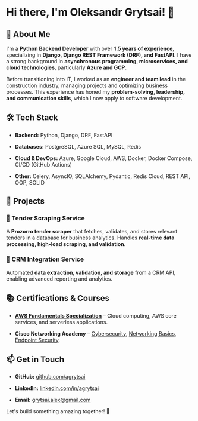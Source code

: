 
# Hi there, I'm Oleksandr Grytsai! 👋

## 🚀 About Me

I'm a **Python Backend Developer** with over **1.5 years of experience**, specializing in **Django, Django REST Framework (DRF), and FastAPI**. I have a strong background in **asynchronous programming, microservices, and cloud technologies**, particularly **Azure and GCP**.

Before transitioning into IT, I worked as an **engineer and team lead** in the construction industry, managing projects and optimizing business processes. This experience has honed my **problem-solving, leadership, and communication skills**, which I now apply to software development.

## 🛠 Tech Stack

-   **Backend:** Python, Django, DRF, FastAPI
    
-   **Databases:** PostgreSQL, Azure SQL, MySQL, Redis
    
-   **Cloud & DevOps:** Azure, Google Cloud, AWS, Docker, Docker Compose, CI/CD (GitHub Actions)
    
-   **Other:** Celery, AsyncIO, SQLAlchemy, Pydantic, Redis Cloud, REST API, OOP, SOLID
    

## 💼 Projects

### 🔹 Tender Scraping Service

A **Prozorro tender scraper** that fetches, validates, and stores relevant tenders in a database for business analytics. Handles **real-time data processing, high-load scraping, and validation**.

### 🔹 CRM Integration Service

Automated **data extraction, validation, and storage** from a CRM API, enabling advanced reporting and analytics.

## 📚 Certifications & Courses

-   **[AWS Fundamentals Specialization](https://coursera.org/share/defdf30529af4e9b7499863db1873ee7)** – Cloud computing, AWS core services, and serverless applications.
    
-   **Cisco Networking Academy** – [Cybersecurity](https://www.credly.com/badges/c74236b2-ff54-4ada-a403-a72c982b920e), [Networking Basics](https://www.credly.com/badges/633b006c-d312-44f3-a96b-b74dda19975b), [Endpoint Security](https://www.credly.com/badges/5f679577-9245-4d9f-94f2-3e109d7553b3).
    

## 📫 Get in Touch

-   **GitHub:**  [github.com/agrytsai](https://github.com/agrytsai)
    
-   **LinkedIn:**  [linkedin.com/in/agrytsai](https://linkedin.com/in/agrytsai)
    
-   **Email:**  grytsai.alex@gmail.com
    

Let's build something amazing together! 🚀
